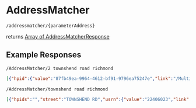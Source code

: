 # AddressMatcher
```
/addressmatcher/{parameterAddress}
```
returns [Array of AddressMatcherResponse](AddressMatcherResponse.md)
## Example Responses
```
/AddressMatcher/2 townshend road richmond
```
```json
[{"hpid":{"value":"87fb49ea-9964-4612-bf91-9796ea75247e","link":"/MultiSignature/87fb49ea-9964-4612-bf91-9796ea75247e"},"address":"2 TOWNSHEND RD TW9 1XH"}]
```
```
/AddressMatcher/townshend road richmond
```
```json
[{"hpids":"","street":"TOWNSHEND RD","usrn":{"value":"22406023","link":"/Street/22406023"},"postcode":{"value":"TW9 1XH","link":"/SignatureKey/Postcode/TW9 1XH"}}]
```
